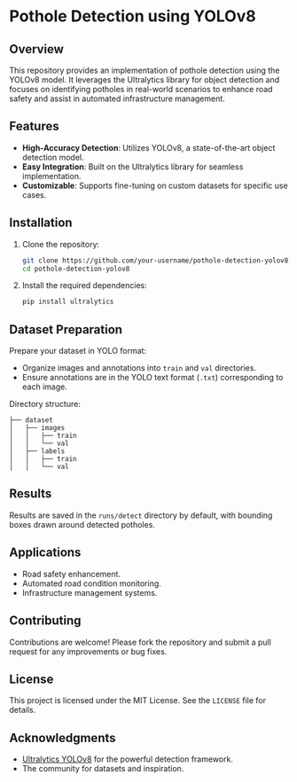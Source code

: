
# Pothole Detection using YOLOv8

## Overview
This repository provides an implementation of pothole detection using the YOLOv8 model. It leverages the Ultralytics library for object detection and focuses on identifying potholes in real-world scenarios to enhance road safety and assist in automated infrastructure management.

## Features
- **High-Accuracy Detection**: Utilizes YOLOv8, a state-of-the-art object detection model.
- **Easy Integration**: Built on the Ultralytics library for seamless implementation.
- **Customizable**: Supports fine-tuning on custom datasets for specific use cases.

## Installation
1. Clone the repository:
   ```bash
   git clone https://github.com/your-username/pothole-detection-yolov8.git
   cd pothole-detection-yolov8
   ```
2. Install the required dependencies:
   ```bash
   pip install ultralytics
   ```

## Dataset Preparation
Prepare your dataset in YOLO format:
- Organize images and annotations into `train` and `val` directories.
- Ensure annotations are in the YOLO text format (`.txt`) corresponding to each image.

Directory structure:
```
├── dataset
│   ├── images
│   │   ├── train
│   │   └── val
│   ├── labels
│   │   ├── train
│   │   └── val
```


## Results
Results are saved in the `runs/detect` directory by default, with bounding boxes drawn around detected potholes.

## Applications
- Road safety enhancement.
- Automated road condition monitoring.
- Infrastructure management systems.

## Contributing
Contributions are welcome! Please fork the repository and submit a pull request for any improvements or bug fixes.

## License
This project is licensed under the MIT License. See the `LICENSE` file for details.

## Acknowledgments
- [Ultralytics YOLOv8](https://github.com/ultralytics/ultralytics) for the powerful detection framework.
- The community for datasets and inspiration.
